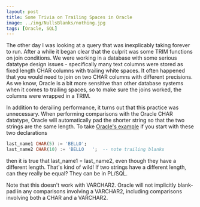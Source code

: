 ```yaml
---
layout: post
title: Some Trivia on Trailing Spaces in Oracle
image: ../img/NullsBlanks/nothing.jpg
tags: [Oracle, SQL]
---
```


The other day I was looking at a query that was inexplicably taking forever to run. After a while it began clear that the culprit was some TRIM functions on join conditions. We were working in a database with some serious datatype design issues - specifically many text columns were stored as fixed length CHAR columns with trailing white spaces. It often happened that you would need to join on two CHAR columns with different precisions. As we know, Oracle is a bit more sensitive than other database systems when it comes to trailing spaces, so to make sure the joins worked, the columns were wrapped in a TRIM.

In addition to derailing performance, it turns out that this practice was unnecessary. When performing comparisons with the Oracle CHAR datatype, Oracle will automatically pad the shorter string so that the two strings are the same length. To take [Oracle's example](https://docs.oracle.com/cd/A97630_01/appdev.920/a96624/b_char.htm) if you start with these two declarations

```sql
last_name1 CHAR(5) := 'BELLO';
last_name2 CHAR(10) := 'BELLO   ';  -- note trailing blanks
```

then it is true that last_name1 = last_name2, even though they have a different length. That's kind of wild! If two strings have a different length, can they really be equal? They can be in PL/SQL.

Note that this doesn't work with VARCHAR2. Oracle will not implicitly blank-pad in any comparisons involving a VARCHAR2, including comparisons involving both a CHAR and a VARCHAR2.


